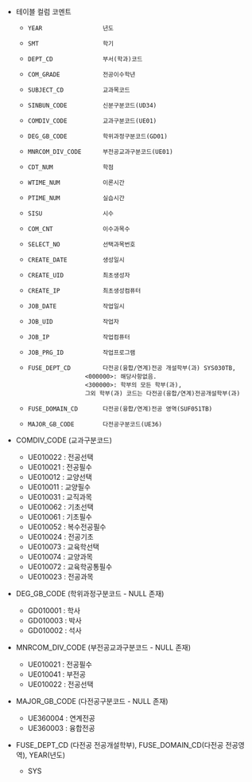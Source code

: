 
- 테이블 컬럼 코멘트
	-     YEAR                 년도  
	-     SMT                  학기  
	-     DEPT_CD              부서(학과)코드  
	-     COM_GRADE            전공이수학년  
	-     SUBJECT_CD           교과목코드  
	-     SINBUN_CODE          신분구분코드(UD34)  
	-     COMDIV_CODE          교과구분코드(UE01)  
	-     DEG_GB_CODE          학위과정구분코드(GD01)  
	-     MNRCOM_DIV_CODE      부전공교과구분코드(UE01)  
	-     CDT_NUM              학점  
	-     WTIME_NUM            이론시간  
	-     PTIME_NUM            실습시간  
	-     SISU                 시수  
	-     COM_CNT              이수과목수  
	-     SELECT_NO            선택과목번호  
	-     CREATE_DATE          생성일시  
	-     CREATE_UID           최초생성자  
	-     CREATE_IP            최초생성컴퓨터  
	-     JOB_DATE             작업일시  
	-     JOB_UID              작업자  
	-     JOB_IP               작업컴퓨터  
	-     JOB_PRG_ID           작업프로그램  
	-     FUSE_DEPT_CD         다전공(융합/연계)전공 개설학부(과) SYS030TB, 
						  <000000>: 해당사항없음. 
						  <300000>: 학부의 모든 학부(과), 
						  그외 학부(과) 코드는 다전공(융합/연계)전공개설학부(과)  
	-     FUSE_DOMAIN_CD       다전공(융합/연계)전공 영역(SUF051TB)  
	-     MAJOR_GB_CODE        다전공구분코드(UE36)


-  COMDIV_CODE (교과구분코드)
	- UE010022 : 전공선택
	- UE010021 : 전공필수
	- UE010012 : 교양선택
	- UE010011 : 교양필수
	- UE010031 : 교직과목
	- UE010062 : 기초선택
	- UE010061 : 기초필수
	- UE010052 : 복수전공필수
	- UE010024 : 전공기초
	- UE010073 : 교육학선택
	- UE010074 : 교양과목
	- UE010072 : 교육학공통필수
	- UE010023 : 전공과목

-  DEG_GB_CODE (학위과정구분코드 - NULL 존재)
	- GD010001 : 학사
	- GD010003 : 박사
	- GD010002 : 석사

-  MNRCOM_DIV_CODE (부전공교과구분코드 - NULL 존재)
	- UE010021 : 전공필수
	- UE010041 : 부전공
	- UE010022 : 전공선택

-  MAJOR_GB_CODE (다전공구분코드 - NULL 존재)
	- UE360004 : 연계전공
	- UE360003 : 융합전공

-  FUSE_DEPT_CD (다전공 전공개설학부), FUSE_DOMAIN_CD(다전공 전공영역), YEAR(년도)
	-  SYS